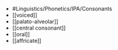 - #Linguistics/Phonetics/IPA/Consonants
- [[voiced]]
- [[palato-alveolar]]
- [[central consonant]]
- [[oral]]
- [[affricate]]